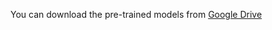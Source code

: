 You can download the pre-trained models from [Google Drive](https://drive.google.com/file/d/13AmxAyIacZzrCpqI-GGT4LDgnQ0rhfMQ/view?usp=share_link)
